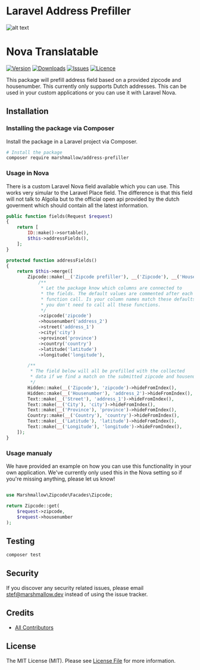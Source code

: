 # Laravel Address Prefiller

![alt text](https://marshmallow.dev/cdn/media/logo-red-237x46.png "marshmallow.")

# Nova Translatable

[![Version](https://img.shields.io/packagist/v/marshmallow/address-prefiller)](https://github.com/marshmallow-packages/address-prefiller)
[![Downloads](https://shields.io/packagist/dt/marshmallow/address-prefiller)](https://github.com/marshmallow-packages/address-prefiller)
[![Issues](https://img.shields.io/github/issues/marshmallow-packages/address-prefiller)](https://github.com/marshmallow-packages/address-prefiller)
[![Licence](https://img.shields.io/github/license/marshmallow-packages/address-prefiller)](https://github.com/marshmallow-packages/address-prefiller)

This package will prefill address field based on a provided zipcode and housenumber. This currently only supports Dutch addresses. This can be used in your custom applications or you can use it with Laravel Nova.

## Installation

### Installing the package via Composer

Install the package in a Laravel project via Composer.

```bash
# Install the package
composer require marshmallow/address-prefiller
```

### Usage in Nova

There is a custom Laravel Nova field available which you can use. This works very simular to the Laravel Place field. The difference is that this field will not talk to Algolia but to the official open api provided by the dutch goverment which should contain all the latest information.

```php
public function fields(Request $request)
{
    return [
        ID::make()->sortable(),
        $this->addressFields(),
    ];
}

protected function addressFields()
{
    return $this->merge([
        Zipcode::make(__('Zipcode prefiller'), __('Zipcode'), __('Housenumber'))
            /**
             * Let the package know which columns are connected to
             * the fields. The default values are commented after each
             * function call. Is your column names match these defaults,
             * you don't need to call all these functions.
             */
            ->zipcode('zipcode')
            ->housenumber('address_2')
            ->street('address_1')
            ->city('city')
            ->province('province')
            ->country('country')
            ->latitude('latitude')
            ->longitude('longitude'),

        /**
         * The field below will all be prefilled with the collected
         * data if we find a match on the submitted zipcode and housenumber.
         */
        Hidden::make(__('Zipcode'), 'zipcode')->hideFromIndex(),
        Hidden::make(__('Housenumber'), 'address_2')->hideFromIndex(),
        Text::make(__('Street'), 'address_1')->hideFromIndex(),
        Text::make(__('City'), 'city')->hideFromIndex(),
        Text::make(__('Province'), 'province')->hideFromIndex(),
        Country::make(__('Country'), 'country')->hideFromIndex(),
        Text::make(__('Latitude'), 'latitude')->hideFromIndex(),
        Text::make(__('Longitude'), 'longitude')->hideFromIndex(),
    ]);
}
```

### Usage manualy

We have provided an example on how you can use this functionality in your own application. We've currently only used this in the Nova setting so if you're missing anything, please let us know!

```php

use Marshmallow\Zipcode\Facades\Zipcode;

return Zipcode::get(
    $request->zipcode,
    $request->housenumber
);
```

## Testing

```bash
composer test
```

## Security

If you discover any security related issues, please email stef@marshmallow.dev instead of using the issue tracker.

## Credits

-   [All Contributors](../../contributors)

## License

The MIT License (MIT). Please see [License File](LICENSE.md) for more information.
